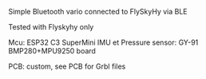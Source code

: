 Simple Bluetooth vario connected to FlySkyHy via BLE

Tested with Flyskyhy only

Mcu: ESP32 C3 SuperMini
IMU et Pressure sensor: GY-91 BMP280+MPU9250 board

PCB: custom, see PCB for Grbl files

